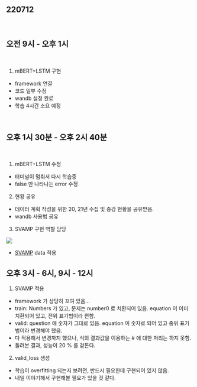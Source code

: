 ## 220712

<br>

## 오전 9시 - 오후 1시

<br>

1. mBERT+LSTM 구현
- framework 연결
- 코드 일부 수정
- wandb 설정 완료
- 학습 4시간 소요 예정

<br>

## 오후 1시 30분 - 오후 2시 40분

<br>

1. mBERT+LSTM 수정
- 터미널이 멈춰서 다시 학습중
- false 만 나타나는 error 수정

2. 현황 공유
- 데이터 계획 작성을 위한 20, 21년 수집 및 증강 현황을 공유받음.
- wandb 사용법 공유

3. SVAMP 구현 역할 담당

![](../img/svamp_setting.png)

- [SVAMP](https://github.com/arkilpatel/SVAMP) data 적용


## 오후 3시 - 6시, 9시 - 12시

1. SVAMP 적용
- framework 가 상당히 꼬여 있음...
- train: Numbers 가 있고, 문제는 number0 로 치환되어 있음. equation 이 이미 치환되어 있고, 전위 표기법이라 편함.
- valid: question 에 숫자가 그대로 있음. equation 이 숫자로 되어 있고 중위 표기법이라 변경해야 했음.
- 다 적용해서 변경까지 했으나, 식의 결과값을 이용하는 # 에 대한 처리는 하지 못함.
- 돌려본 결과, 성능이 20 % 를 겉돈다.

2. valid_loss 생성
- 학습이 overfitting 되는지 보려면, 반드시 필요한데 구현되어 있지 않음.
- 내일 이야기해서 구현해볼 필요가 있을 것 같다.
